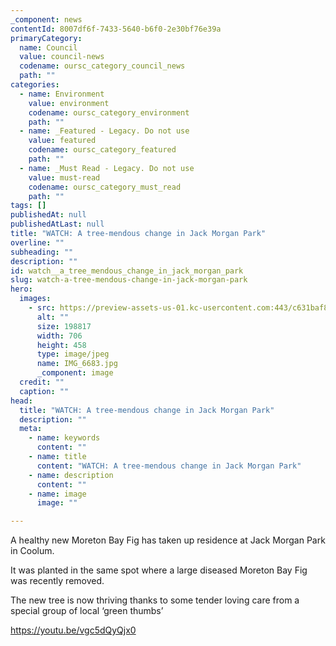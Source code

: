 ```yaml
---
_component: news
contentId: 8007df6f-7433-5640-b6f0-2e30bf76e39a
primaryCategory:
  name: Council
  value: council-news
  codename: oursc_category_council_news
  path: ""
categories:
  - name: Environment
    value: environment
    codename: oursc_category_environment
    path: ""
  - name: _Featured - Legacy. Do not use
    value: featured
    codename: oursc_category_featured
    path: ""
  - name: _Must Read - Legacy. Do not use
    value: must-read
    codename: oursc_category_must_read
    path: ""
tags: []
publishedAt: null
publishedAtLast: null
title: "WATCH: A tree-mendous change in Jack Morgan Park"
overline: ""
subheading: ""
description: ""
id: watch__a_tree_mendous_change_in_jack_morgan_park
slug: watch-a-tree-mendous-change-in-jack-morgan-park
hero:
  images:
    - src: https://preview-assets-us-01.kc-usercontent.com:443/c631baf8-1b46-001f-580c-d0001b68b4a8/13c39251-fb85-4c12-aec7-e9e146cdd243/IMG_6683.jpg
      alt: ""
      size: 198817
      width: 706
      height: 458
      type: image/jpeg
      name: IMG_6683.jpg
      _component: image
  credit: ""
  caption: ""
head:
  title: "WATCH: A tree-mendous change in Jack Morgan Park"
  description: ""
  meta:
    - name: keywords
      content: ""
    - name: title
      content: "WATCH: A tree-mendous change in Jack Morgan Park"
    - name: description
      content: ""
    - name: image
      image: ""

---
```

A healthy new Moreton Bay Fig has taken up residence at Jack Morgan Park in Coolum.

It was planted in the same spot where a large diseased Moreton Bay Fig was recently removed.

The new tree is now thriving thanks to some tender loving care from a special group of local ‘green thumbs’

<https://youtu.be/vgc5dQyQjx0>
